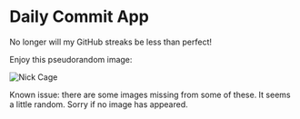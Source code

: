 Daily Commit App
================
No longer will my GitHub streaks be less than perfect!

Enjoy this pseudorandom image:

![Nick Cage](http://www.placecage.com/700/500 "Nick Cage")

Known issue: there are some images missing from some of these. It seems a little random. Sorry if no image has appeared.